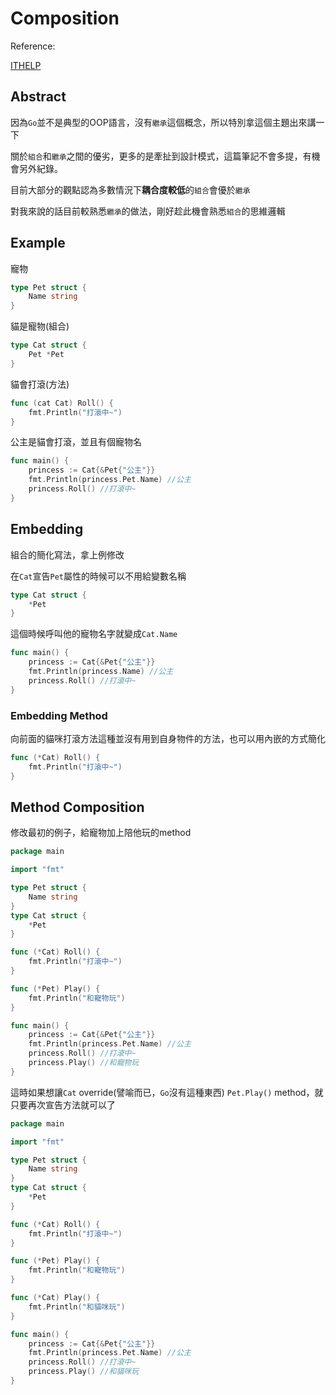 # Composition

Reference:

[ITHELP](https://ithelp.ithome.com.tw/articles/10217359)



## Abstract

因為`Go`並不是典型的OOP語言，沒有`繼承`這個概念，所以特別拿這個主題出來講一下



關於`組合`和`繼承`之間的優劣，更多的是牽扯到設計模式，這篇筆記不會多提，有機會另外紀錄。

目前大部分的觀點認為多數情況下**耦合度較低**的`組合`會優於`繼承`

對我來說的話目前較熟悉`繼承`的做法，剛好趁此機會熟悉`組合`的思維邏輯



## Example

寵物

```go
type Pet struct {
	Name string
}
```



貓是寵物(組合)

```go
type Cat struct {
	Pet *Pet
}
```



貓會打滾(方法)

```go
func (cat Cat) Roll() {
	fmt.Println("打滾中~")
}
```



公主是貓會打滾，並且有個寵物名

```go
func main() {
	princess := Cat{&Pet{"公主"}}
	fmt.Println(princess.Pet.Name) //公主
	princess.Roll() //打滾中~
}
```



## Embedding

組合的簡化寫法，拿上例修改

在`Cat`宣告`Pet`屬性的時候可以不用給變數名稱

```go
type Cat struct {
	*Pet
}
```

這個時候呼叫他的寵物名字就變成`Cat.Name`

```go
func main() {
	princess := Cat{&Pet{"公主"}}
	fmt.Println(princess.Name) //公主
	princess.Roll() //打滾中~
}
```



### Embedding Method

向前面的貓咪打滾方法這種並沒有用到自身物件的方法，也可以用內嵌的方式簡化

```go
func (*Cat) Roll() {
	fmt.Println("打滾中~")
}
```





## Method Composition

修改最初的例子，給寵物加上陪他玩的method

```go
package main

import "fmt"

type Pet struct {
	Name string
}
type Cat struct {
	*Pet
}

func (*Cat) Roll() {
	fmt.Println("打滾中~")
}

func (*Pet) Play() {
	fmt.Println("和寵物玩")
}

func main() {
	princess := Cat{&Pet{"公主"}}
	fmt.Println(princess.Pet.Name) //公主
	princess.Roll() //打滾中~
	princess.Play() //和寵物玩
}
```



這時如果想讓`Cat` override(譬喻而已，`Go`沒有這種東西) `Pet.Play()` method，就只要再次宣告方法就可以了

```go
package main

import "fmt"

type Pet struct {
	Name string
}
type Cat struct {
	*Pet
}

func (*Cat) Roll() {
	fmt.Println("打滾中~")
}

func (*Pet) Play() {
	fmt.Println("和寵物玩")
}

func (*Cat) Play() {
	fmt.Println("和貓咪玩")
}

func main() {
	princess := Cat{&Pet{"公主"}}
	fmt.Println(princess.Pet.Name) //公主
	princess.Roll() //打滾中~
	princess.Play() //和貓咪玩
}

```



